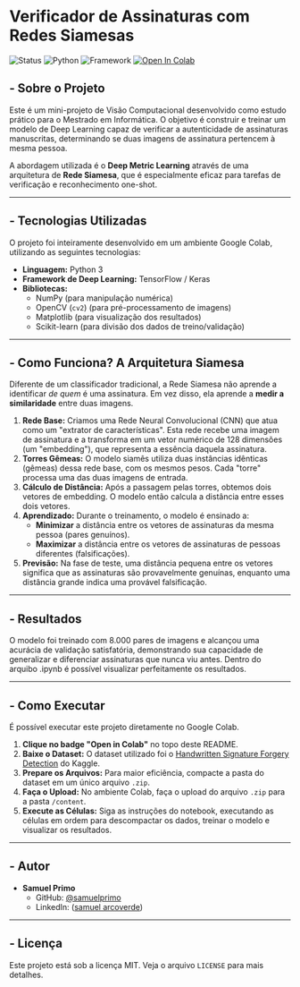 # Verificador de Assinaturas com Redes Siamesas

![Status](https://img.shields.io/badge/status-conclu%C3%ADdo-green)
![Python](https://img.shields.io/badge/Python-3.x-blue)
![Framework](https://img.shields.io/badge/Framework-TensorFlow%2FKeras-orange)
[![Open In Colab](https://colab.research.google.com/assets/colab-badge.svg)](https://colab.research.google.com/github/samuelprimo/verificador-assinaturas/blob/main/verificador-assinaturas.ipynb)

## - Sobre o Projeto

Este é um mini-projeto de Visão Computacional desenvolvido como estudo prático para o Mestrado em Informática. O objetivo é construir e treinar um modelo de Deep Learning capaz de verificar a autenticidade de assinaturas manuscritas, determinando se duas imagens de assinatura pertencem à mesma pessoa.

A abordagem utilizada é o **Deep Metric Learning** através de uma arquitetura de **Rede Siamesa**, que é especialmente eficaz para tarefas de verificação e reconhecimento one-shot.

---

## - Tecnologias Utilizadas

O projeto foi inteiramente desenvolvido em um ambiente Google Colab, utilizando as seguintes tecnologias:

* **Linguagem:** Python 3
* **Framework de Deep Learning:** TensorFlow / Keras
* **Bibliotecas:**
    * NumPy (para manipulação numérica)
    * OpenCV (`cv2`) (para pré-processamento de imagens)
    * Matplotlib (para visualização dos resultados)
    * Scikit-learn (para divisão dos dados de treino/validação)

---

## - Como Funciona? A Arquitetura Siamesa

Diferente de um classificador tradicional, a Rede Siamesa não aprende a identificar *de quem* é uma assinatura. Em vez disso, ela aprende a **medir a similaridade** entre duas imagens.

1.  **Rede Base:** Criamos uma Rede Neural Convolucional (CNN) que atua como um "extrator de características". Esta rede recebe uma imagem de assinatura e a transforma em um vetor numérico de 128 dimensões (um "embedding"), que representa a essência daquela assinatura.
2.  **Torres Gêmeas:** O modelo siamês utiliza duas instâncias idênticas (gêmeas) dessa rede base, com os mesmos pesos. Cada "torre" processa uma das duas imagens de entrada.
3.  **Cálculo de Distância:** Após a passagem pelas torres, obtemos dois vetores de embedding. O modelo então calcula a distância entre esses dois vetores.
4.  **Aprendizado:** Durante o treinamento, o modelo é ensinado a:
    * **Minimizar** a distância entre os vetores de assinaturas da mesma pessoa (pares genuínos).
    * **Maximizar** a distância entre os vetores de assinaturas de pessoas diferentes (falsificações).
5.  **Previsão:** Na fase de teste, uma distância pequena entre os vetores significa que as assinaturas são provavelmente genuínas, enquanto uma distância grande indica uma provável falsificação.

---

## - Resultados

O modelo foi treinado com 8.000 pares de imagens e alcançou uma acurácia de validação satisfatória, demonstrando sua capacidade de generalizar e diferenciar assinaturas que nunca viu antes. Dentro do arquibo .ipynb é possível visualizar perfeitamente os resultados.


---

## - Como Executar

É possível executar este projeto diretamente no Google Colab.

1.  **Clique no badge "Open in Colab"** no topo deste README.
2.  **Baixe o Dataset:** O dataset utilizado foi o [Handwritten Signature Forgery Detection](https://www.kaggle.com/datasets/divyanshrai/handwritten-signature-forgery-detection) do Kaggle.
3.  **Prepare os Arquivos:** Para maior eficiência, compacte a pasta do dataset em um único arquivo `.zip`.
4.  **Faça o Upload:** No ambiente Colab, faça o upload do arquivo `.zip` para a pasta `/content`.
5.  **Execute as Células:** Siga as instruções do notebook, executando as células em ordem para descompactar os dados, treinar o modelo e visualizar os resultados.

---

## - Autor

* **Samuel Primo**
    * GitHub: [@samuelprimo](https://github.com/samuelprimo)
    * LinkedIn: ([samuel arcoverde](https://www.linkedin.com/in/samuel-arcoverde))

---

## - Licença

Este projeto está sob a licença MIT. Veja o arquivo `LICENSE` para mais detalhes.
